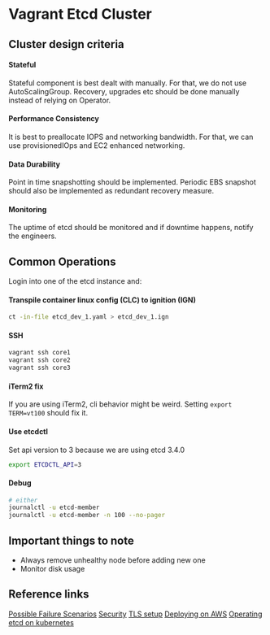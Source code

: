 # Vagrant Etcd Cluster

## Cluster design criteria

#### Stateful
Stateful component is best dealt with manually. For that, we do not use AutoScalingGroup. Recovery, upgrades etc should be done manually instead of relying on Operator.

#### Performance Consistency
It is best to preallocate IOPS and networking bandwidth. For that, we can use provisionedIOps and EC2 enhanced networking.

#### Data Durability
Point in time snapshotting should be implemented. Periodic EBS snapshot should also be implemented as redundant recovery measure.

#### Monitoring
The uptime of etcd should be monitored and if downtime happens, notify the engineers.

## Common Operations
Login into one of the etcd instance and:

#### Transpile container linux config (CLC) to ignition (IGN)
```bash
ct -in-file etcd_dev_1.yaml > etcd_dev_1.ign
```

#### SSH
```bash
vagrant ssh core1
vagrant ssh core2
vagrant ssh core3
```

#### iTerm2 fix
If you are using iTerm2, cli behavior might be weird. Setting `export TERM=vt100` should fix it.

#### Use etcdctl
Set api version to 3 because we are using etcd 3.4.0
```bash
export ETCDCTL_API=3
```

#### Debug
```bash
# either
journalctl -u etcd-member
journalctl -u etcd-member -n 100 --no-pager
```

## Important things to note
- Always remove unhealthy node before adding new one
- Monitor disk usage

## Reference links
[Possible Failure Scenarios](https://github.com/etcd-io/etcd/blob/master/Documentation/op-guide/failures.md)
[Security](https://github.com/etcd-io/etcd/blob/master/Documentation/op-guide/security.md)
[TLS setup](https://github.com/etcd-io/etcd/tree/master/hack/tls-setup)
[Deploying on AWS](https://github.com/etcd-io/etcd/blob/master/Documentation/platforms/aws.md)
[Operating etcd on kubernetes](https://kubernetes.io/docs/tasks/administer-cluster/configure-upgrade-etcd/)